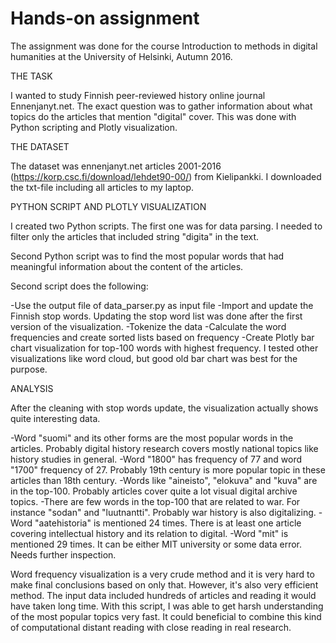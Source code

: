 # Hands-on assignment

The assignment was done for the course Introduction to methods in digital humanities at the University of Helsinki, Autumn 2016.

THE TASK

I wanted to study Finnish peer-reviewed history online journal Ennenjanyt.net. The exact question was to gather information about
what topics do the articles that mention "digital" cover. This was done with Python scripting and Plotly visualization.

THE DATASET

The dataset was ennenjanyt.net articles 2001-2016 (https://korp.csc.fi/download/lehdet90-00/) from Kielipankki. I downloaded the txt-file including all articles to my laptop.

PYTHON SCRIPT AND PLOTLY VISUALIZATION

I created two Python scripts. The first one was for data parsing. I needed to filter only the articles that included string "digita" in the text.

Second Python script was to find the most popular words that had meaningful information about the content of the articles.

Second script does the following:

-Use the output file of data_parser.py as input file
-Import and update the Finnish stop words. Updating the stop word list was done after the first version of the visualization.
-Tokenize the data
-Calculate the word frequencies and create sorted lists based on frequency
-Create Plotly bar chart visualization for top-100 words with highest frequency. I tested other visualizations like word cloud, but good old bar chart was best for the purpose.

ANALYSIS

After the cleaning with stop words update, the visualization actually shows quite interesting data.


-Word "suomi" and its other forms are the most popular words in the articles. Probably digital history research covers mostly national topics like history studies in general.
-Word "1800" has frequency of 77 and word "1700" frequency of 27. Probably 19th century is more popular topic in these articles than 18th century.
-Words like "aineisto", "elokuva" and "kuva" are in the top-100. Probably articles cover quite a lot visual digital archive topics.
-There are few words in the top-100 that are related to war. For instance "sodan" and "luutnantti". Probably war history is also digitalizing.
-Word "aatehistoria" is mentioned 24 times. There is at least one article covering intellectual history and its relation to digital.
-Word "mit" is mentioned 29 times. It can be either MIT university or some data error. Needs further inspection.

Word frequency visualization is a very crude method and it is very hard to make final conclusions based on only that. However, it's also very efficient method.
The input data included hundreds of articles and reading it would have taken long time. With this script, I was able to get harsh understanding of the most popular topics very fast.
It could beneficial to combine this kind of computational distant reading with close reading in real research.